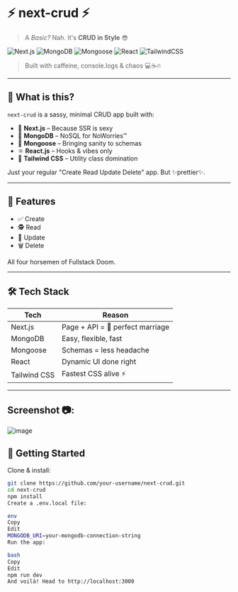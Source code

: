 # ⚡️ next-crud ⚡️  
> A *Basic?* Nah. It's **CRUD in Style** 😎  

![Next.js](https://img.shields.io/badge/-Next.js-black?style=flat-square&logo=next.js) 
![MongoDB](https://img.shields.io/badge/-MongoDB-green?style=flat-square&logo=mongodb) 
![Mongoose](https://img.shields.io/badge/-Mongoose-maroon?style=flat-square&logo=data) 
![React](https://img.shields.io/badge/-React-blue?style=flat-square&logo=react) 
![TailwindCSS](https://img.shields.io/badge/-Tailwind-38B2AC?style=flat-square&logo=tailwind-css)

> Built with caffeine, console.logs & chaos 💻☕️🔥

---

## 🧠 What is this?

`next-crud` is a sassy, minimal CRUD app built with:

- 🧪 **Next.js** – Because SSR is sexy  
- 🍃 **MongoDB** – NoSQL for NoWorries™  
- 🔗 **Mongoose** – Bringing sanity to schemas  
- ⚛️ **React.js** – Hooks & vibes only  
- 🎨 **Tailwind CSS** – Utility class domination  

Just your regular "Create Read Update Delete" app. But ✨prettier✨.

---

## 🔧 Features

- ✅ Create
- 🕵️ Read
- 🔁 Update
- 🗑 Delete  

All four horsemen of Fullstack Doom.

---

## 🛠 Tech Stack

| Tech         | Reason |
|--------------|--------|
| Next.js      | Page + API = 💍 perfect marriage |
| MongoDB      | Easy, flexible, fast |
| Mongoose     | Schemas = less headache |
| React        | Dynamic UI done right |
| Tailwind CSS | Fastest CSS alive ⚡️ |

---
## Screenshot 📷:
![image](https://github.com/user-attachments/assets/43370fa7-ab84-4391-854a-19f08721ec34)


## 🚀 Getting Started

Clone & install:

```bash
git clone https://github.com/your-username/next-crud.git
cd next-crud
npm install
Create a .env.local file:

env
Copy
Edit
MONGODB_URI=your-mongodb-connection-string
Run the app:

bash
Copy
Edit
npm run dev
And voilà! Head to http://localhost:3000
